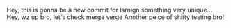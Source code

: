Hey, this is gonna be a new commit for larnign something very unique...
Hey, wz up bro, let's check merge verge
Another peice of shitty testing bro!
